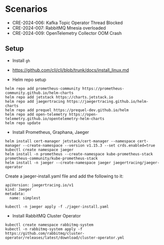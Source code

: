 # Scenarios

* CRE-2024-006: Kafka Topic Operator Thread Blocked
* CRE-2024-007: RabbitMQ Mnesia overloaded
* CRE-2024-009: OpenTelemetry Collector OOM Crash

## Setup

* Install `gh`

* https://github.com/cli/cli/blob/trunk/docs/install_linux.md

* Helm repo setup

```
helm repo add prometheus-community https://prometheus-community.github.io/helm-charts
helm repo add jetstack https://charts.jetstack.io
helm repo add jaegertracing https://jaegertracing.github.io/helm-charts
helm repo add prequel https://prequel-dev.github.io/helm
helm repo add open-telemetry https://open-telemetry.github.io/opentelemetry-helm-charts
helm repo update
```

* Install Prometheus, Graphana, Jaeger

```
helm install cert-manager jetstack/cert-manager --namespace cert-manager --create-namespace --version v1.15.3 --set crds.enabled=true
kubectl create namespace jaeger
helm install -n prometheus --create-namespace kube-prometheus-stack prometheus-community/kube-prometheus-stack
helm install -n jaeger --create-namespace jaeger jaegertracing/jaeger-operator
```

Create a jaeger-install.yaml file and add the following to it:

```
apiVersion: jaegertracing.io/v1
kind: Jaeger
metadata:
  name: simplest
```

```
kubectl -n jaeger apply -f ./jager-install.yaml
```

* Install RabbitMQ Cluster Operator

```
kubectl create namespace rabbitmq-system
kubectl -n rabbitmq-system apply -f https://github.com/rabbitmq/cluster-operator/releases/latest/download/cluster-operator.yml
```
